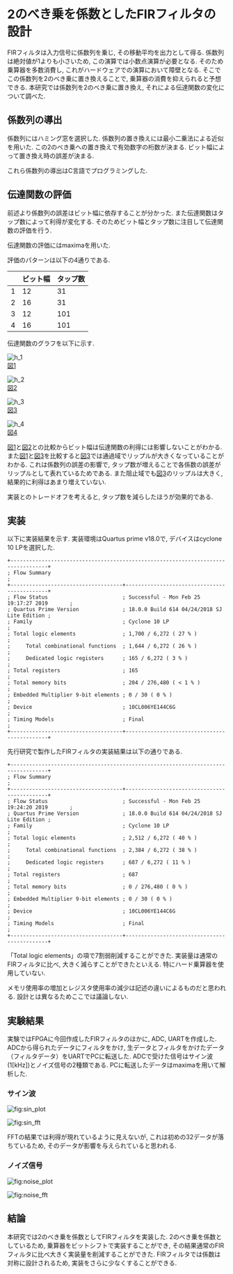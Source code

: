# 2のべき乗を係数としたFIRフィルタの設計

FIRフィルタは入力信号に係数列を乗じ, その移動平均を出力として得る. 係数列は絶対値が1よりも小さいため, この演算では小数点演算が必要となる. そのため乗算器を多数消費し, これがハードウェアでの演算において障壁となる. そこでこの係数列を2のべき乗に置き換えることで, 乗算器の消費を抑えられると予想できる. 本研究では係数列を2のべき乗に置き換え, それによる伝達関数の変化について調べた.

## 係数列の導出

係数列にはハミング窓を選択した. 係数列の置き換えには最小二乗法による近似を用いた. この2のべき乗への置き換えで有効数字の桁数が決まる. ビット幅によって置き換え時の誤差が決まる.

これら係数列の導出はC言語でプログラミングした.

## 伝達関数の評価

前述より係数列の誤差はビット幅に依存することが分かった. また伝達関数はタップ数によって利得が変化する. そのためビット幅とタップ数に注目して伝達関数の評価を行う.

伝達関数の評価にはmaximaを用いた.

評価のパターンは以下の4通りである.

|      | ビット幅 | タップ数 |
| ---- | -------- | -------- |
| 1    | 12       | 31       |
| 2    | 16       | 31       |
| 3    | 12       | 101      |
| 4    | 16       | 101      |

伝達関数のグラフを以下に示す.

![h_1](./fig/h_1.png)  
[図1](fig:h_1)

![h_2](./fig/h_2.png)  
[図2](fig:h_2)

![h_3](./fig/h_3.png)  
[図3](fig:h_3)

![h_4](./fig/h_4.png)  
[図4](fig:h_4)

[図1](fig:h_1)と[図2](fig:h_2)との比較からビット幅は伝達関数の利得には影響しないことがわかる. また[図1](fig:h_3)と[図3](fig:h_3)を比較すると[図3](fig:h_3)では通過域でリップルが大きくなっていることがわかる. これは係数列の誤差の影響で, タップ数が増えることで各係数の誤差がリップルとして表れているためである. また阻止域でも[図3](fig:h_3)のリップルは大きく, 結果的に利得はあまり増えていない.

実装とのトレードオフを考えると, タップ数を減らしたほうが効果的である.

## 実装

以下に実装結果を示す. 実装環境はQuartus prime v18.0で, デバイスはcyclone 10 LPを選択した.
```
+----------------------------------------------------------------------------------+
; Flow Summary                                                                     ;
+------------------------------------+---------------------------------------------+
; Flow Status                        ; Successful - Mon Feb 25 19:17:27 2019       ;
; Quartus Prime Version              ; 18.0.0 Build 614 04/24/2018 SJ Lite Edition ;
; Family                             ; Cyclone 10 LP                               ;
; Total logic elements               ; 1,700 / 6,272 ( 27 % )                      ;
;     Total combinational functions  ; 1,644 / 6,272 ( 26 % )                      ;
;     Dedicated logic registers      ; 165 / 6,272 ( 3 % )                         ;
; Total registers                    ; 165                                         ;
; Total memory bits                  ; 204 / 276,480 ( < 1 % )                     ;
; Embedded Multiplier 9-bit elements ; 0 / 30 ( 0 % )                              ;
; Device                             ; 10CL006YE144C6G                             ;
; Timing Models                      ; Final                                       ;
+------------------------------------+---------------------------------------------+
```

先行研究で製作したFIRフィルタの実装結果は以下の通りである.
```
+----------------------------------------------------------------------------------+
; Flow Summary                                                                     ;
+------------------------------------+---------------------------------------------+
; Flow Status                        ; Successful - Mon Feb 25 19:24:20 2019       ;
; Quartus Prime Version              ; 18.0.0 Build 614 04/24/2018 SJ Lite Edition ;
; Family                             ; Cyclone 10 LP                               ;
; Total logic elements               ; 2,512 / 6,272 ( 40 % )                      ;
;     Total combinational functions  ; 2,384 / 6,272 ( 38 % )                      ;
;     Dedicated logic registers      ; 687 / 6,272 ( 11 % )                        ;
; Total registers                    ; 687                                         ;
; Total memory bits                  ; 0 / 276,480 ( 0 % )                         ;
; Embedded Multiplier 9-bit elements ; 0 / 30 ( 0 % )                              ;
; Device                             ; 10CL006YE144C6G                             ;
; Timing Models                      ; Final                                       ;
+------------------------------------+---------------------------------------------+
```
「Total logic elements」の項で7割弱削減することができた. 実装量は通常のFIRフィルタに比べ, 大きく減らすことができたといえる. 特にハード乗算器を使用していない.

メモリ使用率の増加とレジスタ使用率の減少は記述の違いによるものだと思われる. 設計とは異なるためここでは議論しない.

## 実験結果

実験ではFPGAに今回作成したFIRフィルタのほかに, ADC, UARTを作成した. ADCから得られたデータにフィルタをかけ, 生データとフィルタをかけたデータ（フィルタデータ）をUARTでPCに転送した. ADCで受けた信号はサイン波(1[kHz])とノイズ信号の2種類である. PCに転送したデータはmaximaを用いて解析した.

### サイン波
![fig:sin_plot](./fig/sin_plot.png)

![fig:sin_fft](./fig/sin_fft.png)

FFTの結果では利得が現れているように見えないが, これは初めの32データが落ちているため, そのデータが影響を与えられていると思われる.

### ノイズ信号
![fig:noise_plot](./fig/noise_plot.png)

![fig:noise_fft](./fig/noise_fft.png)

## 結論

本研究では2のべき乗を係数としてFIRフィルタを実装した. 2のべき乗を係数としているため, 乗算器をビットシフトで実装することができ, その結果通常のFIRフィルタに比べ大きく実装量を削減することができた. FIRフィルタでは係数は対称に設計されるため, 実装をさらに少なくすることができる. 